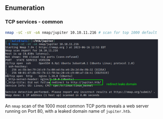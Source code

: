 ## Enumeration
### TCP services - common
```bash
nmap -sC -sV -oA nmap/jupiter 10.10.11.216 # scan for top 1000 default ports
```

![Pasted image 20230616130145](img/nmap-scan-leaking-domain-name.png)

An `nmap` scan of the 1000 most common TCP ports reveals a web server running on Port 80, with a leaked domain name of `jupiter.htb`.
